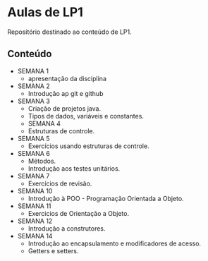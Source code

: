 # Aulas de LP1 

Repositório destinado ao conteúdo de LP1.

## Conteúdo
- SEMANA 1
    - apresentação da disciplina
- SEMANA 2 
    - Introdução ap git e github
- SEMANA 3
    - Criação de projetos java. 
    - Tipos de dados, variáveis e constantes.
    - SEMANA 4
    - Estruturas de controle.
- SEMANA 5
    - Exercícios usando estruturas de controle.
- SEMANA 6
    - Métodos.
    - Introdução aos testes unitários.
- SEMANA 7 
    - Exercícios de revisão.
- SEMANA 10
    - Introdução à POO - Programação Orientada a Objeto.
- SEMANA 11
    - Exercicios de Orientação a Objeto.
- SEMANA 12
    - Introdução a construtores.
- SEMANA 14
    - Introdução ao encapsulamento e modificadores de acesso.
    - Getters e setters.

